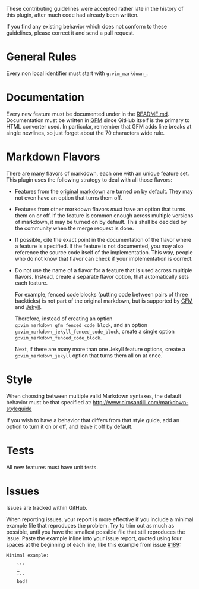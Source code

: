 These contributing guidelines were accepted rather late in the history of this plugin, after much code had already been written.

If you find any existing behavior which does not conform to these guidelines, please correct it and send a pull request.

# General Rules

Every non local identifier must start with `g:vim_markdown_`.

# Documentation

Every new feature must be documented under in the [README.md](README.md). Documentation must be written in [GFM](https://help.github.com/articles/github-flavored-markdown) since GitHub itself is the primary to HTML converter used. In particular, remember that GFM adds line breaks at single newlines, so just forget about the 70 characters wide rule.

# Markdown Flavors

There are many flavors of markdown, each one with an unique feature set. This plugin uses the following strategy to deal with all those flavors:

- Features from the [original markdown](http://daringfireball.net/projects/markdown/syntax) are turned on by default. They may not even have an option that turns them off.

- Features from other markdown flavors *must* have an option that turns them on or off. If the feature is common enough across multiple versions of markdown, it may be turned on by default. This shall be decided by the community when the merge request is done.

- If possible, cite the exact point in the documentation of the flavor where a feature is specified. If the feature is not documented, you may also reference the source code itself of the implementation. This way, people who do not know that flavor can check if your implementation is correct.

- Do not use the name of a flavor for a feature that is used across multiple flavors. Instead, create a separate flavor option, that automatically sets each feature.

    For example, fenced code blocks (putting code between pairs of three backticks) is not part of the original markdown, but is supported by [GFM](https://help.github.com/articles/github-flavored-markdown#fenced-code-blocks) and [Jekyll](http://jekyllrb.com/docs/configuration/).

    Therefore, instead of creating an option `g:vim_markdown_gfm_fenced_code_block`, and an option `g:vim_markdown_jekyll_fenced_code_block`, create a single option `g:vim_markdown_fenced_code_block`.

    Next, if there are many more than one Jekyll feature options, create a `g:vim_markdown_jekyll` option that turns them all on at once.

# Style

When choosing between multiple valid Markdown syntaxes, the default behavior must be that specified at: <http://www.cirosantilli.com/markdown-styleguide>

If you wish to have a behavior that differs from that style guide, add an option to turn it on or off, and leave it off by default.

# Tests

All new features must have unit tests.

# Issues

Issues are tracked within GitHub.

When reporting issues, your report is more effective if you include a minimal example file that reproduces the problem. Try to trim out as much as possible, until you have the smallest possible file that still reproduces the issue. Paste the example inline into your issue report, quoted using four spaces at the beginning of each line, like this example from issue [#189](https://github.com/plasticboy/vim-markdown/issues/189):

```
Minimal example:

    ```
    =
    ```
    bad!
```

